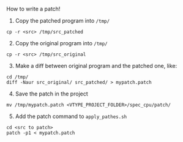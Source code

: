 How to write a patch!

1) Copy the patched program into `/tmp/`
```console
cp -r <src> /tmp/src_patched
```

2) Copy the original program into `/tmp/`
```console
cp -r <src> /tmp/src_original
```

3) Make a diff between original program and the patched one, like:
```console
cd /tmp/
diff -Naur src_original/ src_patched/ > mypatch.patch
```

4) Save the patch in the project
```console
mv /tmp/mypatch.patch <VTYPE_PROJECT_FOLDER>/spec_cpu/patch/
```

5) Add the patch command to `apply_pathes.sh`
```console
cd <src to patch>
patch -p1 < mypatch.patch
```

